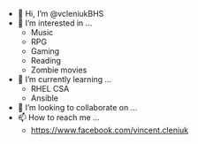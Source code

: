 - 👋 Hi, I’m @vcleniukBHS
- 👀 I’m interested in ...
    - Music
    - RPG
    - Gaming
    - Reading
    - Zombie movies
- 🌱 I’m currently learning ...
    - RHEL CSA
    - Ansible
- 💞️ I’m looking to collaborate on ...
- 📫 How to reach me ...
    - <a href="https://www.facebook.com/vincent.cleniuk" target="_blank" rel="noopener noreferrer">https://www.facebook.com/vincent.cleniuk</a>

<!---
vcleniukBHS/vcleniukBHS is a ✨ special ✨ repository because its `README.md` (this file) appears on your GitHub profile.
You can click the Preview link to take a look at your changes.
--->
